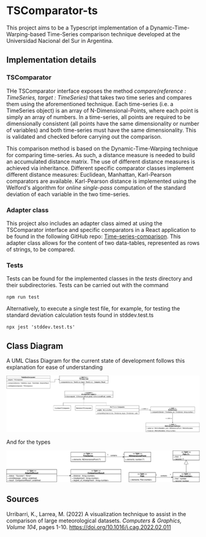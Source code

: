 # TSComparator-ts
This project aims to be a Typescript implementation of a Dynamic-Time-Warping-based Time-Series comparison technique developed at the Universidad Nacional del Sur in Argentina.

## Implementation details

### TSComparator
THe TSComparator interface exposes the method _compare(reference : TimeSeries, target : TimeSeries)_ that takes two time series and compares them using the aforementioned technique. Each time-series (i.e. a TimeSeries object) is an array of N-Dimensional-Points, where each point is simply an array of numbers. In a time-series, all points are required to be dimensionally consistent (all points have the same dimensionality or number of variables) and both time-series must have the same dimensionality. This is validated and checked before carrying out the comparison.

This comparison method is based on the Dynamic-Time-Warping technique for comparing time-series. As such, a distance measure is needed to build an accumulated distance matrix. The use of different distance measures is achieved via inheritance. Different specific comparator classes implement different distance measures: Euclidean, Manhattan, Karl-Pearson comparators are available. Karl-Pearson distance is implemented using the Welford's algorithm for _online single-pass_ computation of the standard deviation of each variable in the two time-series.

### Adapter class
This project also includes an adapter class aimed at using the TSComparator interface and specific comparators in a React application to be found in the following GitHub repo: [Time-series-comparison](https://github.com/FacundoAlvarado9/time-series-comparison). This adapter class allows for the content of two data-tables, represented as rows of strings, to be compared.

### Tests
Tests can be found for the implemented classes in the _tests_ directory and their subdirectories. Tests can be carried out with the command
```
npm run test
```
Alternatively, to execute a single test file, for example, for testing the standard deviation calculation tests found in stddev.test.ts
```
npx jest 'stddev.test.ts'
```

## Class Diagram
A UML Class Diagram for the current state of development follows this explanation for ease of understanding

![UML CLass Diagram](./img/UML_TSCompare_08aug.jpg)

And for the types

![UML CLass Diagram - Types](./img/UML_Types_08aug.jpg)

## Sources
Urribarri, K., Larrea, M. (2022) A visualization technique to assist in the comparison of large meteorological datasets. _Computers & Graphics, Volume 104_, pages 1-10. https://doi.org/10.1016/j.cag.2022.02.011 